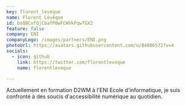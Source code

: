 ```yaml
---
key: florent_leveque
name: Florent Lévêque
id: bsQBCvfQjCbafP0wFCWVkPqwTGX2
feature: false
company: ENI
companyLogo: /images/partners/ENI.png
photoUrl: https://avatars.githubusercontent.com/u/84006572?v=4
socials:
  - icon: github
    link: https://twitter.com/florentleveque
    name: florentleveque

---
```


Actuellement en formation D2WM à l'ENI Ecole d'informatique, je suis confronté à des soucis d'accessibilité numérique au quotidien.
